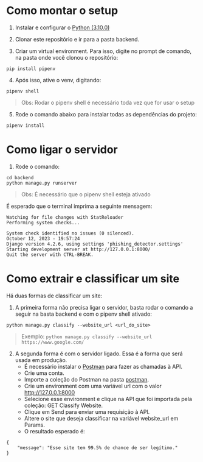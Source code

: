 # Como montar o setup

1. Instalar e configurar o [Python (3.10.0)](https://www.python.org/downloads/release/python-3100/)

2. Clonar este repositório e ir para a pasta backend.

3. Criar um virtual environment. Para isso, digite no prompt de comando, na pasta onde você clonou o repositório:

```
pip install pipenv
```

4. Após isso, ative o venv, digitando:

```
pipenv shell
```

> Obs: Rodar o pipenv shell é necessário toda vez que for usar o setup

5. Rode o comando abaixo para instalar todas as dependências do projeto:

```
pipenv install
```

# Como ligar o servidor

1. Rode o comando:

```
cd backend
python manage.py runserver
```

> Obs: É necessário que o pipenv shell esteja ativado

É esperado que o terminal imprima a seguinte mensagem:

```
Watching for file changes with StatReloader
Performing system checks...

System check identified no issues (0 silenced).
October 12, 2023 - 19:57:24
Django version 4.2.6, using settings 'phishing_detector.settings'
Starting development server at http://127.0.0.1:8000/
Quit the server with CTRL-BREAK.
```

# Como extrair e classificar um site

Há duas formas de classificar um site:

1. A primeira forma não precisa ligar o servidor, basta rodar o comando a seguir na basta backend e com o pipenv shell ativado:

```
python manage.py classify --website_url <url_do_site>
```

> Exemplo: `python manage.py classify --website_url https://www.google.com/`

2. A segunda forma é com o servidor ligado. Essa é a forma que será usada em produção.
   - É necessário instalar o [Postman](https://www.postman.com/downloads/) para fazer as chamadas à API.
   - Crie uma conta.
   - Importe a coleção do Postman na pasta [postman](../postman).
   - Crie um environment com uma variável url com o valor http://127.0.0.1:8000
   - Selecione esse environment e clique na API que foi importada pela coleção: GET Classify Website.
   - Clique em Send para enviar uma requisição à API.
   - Altere o site que deseja classificar na variável website_url em Params.
   - O resultado esperado é:

```
{
    "message": "Esse site tem 99.5% de chance de ser legítimo."
}
```
